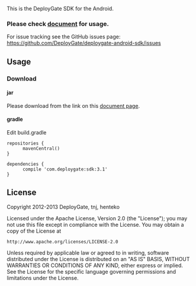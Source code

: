 This is the DeployGate SDK for the Android.  

### Please check [document](https://deploygate.com/docs/sdk) for usage.

For issue tracking see the GitHub issues page: https://github.com/DeployGate/deploygate-android-sdk/issues

## Usage

### Download

#### jar
Please download from the link on this [document page](https://deploygate.com/docs/sdk).

#### gradle
Edit build.gradle
```
repositories {
      mavenCentral()
}

dependencies {
      compile 'com.deploygate:sdk:3.1'
}
```

## License
Copyright 2012-2013 DeployGate, tnj, henteko

Licensed under the Apache License, Version 2.0 (the "License"); you may not use this file except in compliance with the License. You may obtain a copy of the License at

```
http://www.apache.org/licenses/LICENSE-2.0
```
Unless required by applicable law or agreed to in writing, software distributed under the License is distributed on an "AS IS" BASIS, WITHOUT WARRANTIES OR CONDITIONS OF ANY KIND, either express or implied. See the License for the specific language governing permissions and limitations under the License.
